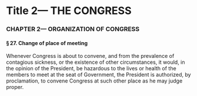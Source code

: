 
# Title 2— THE CONGRESS
### CHAPTER 2— ORGANIZATION OF CONGRESS
#### § 27. Change of place of meeting

Whenever Congress is about to convene, and from the prevalence of contagious sickness, or the existence of other circumstances, it would, in the opinion of the President, be hazardous to the lives or health of the members to meet at the seat of Government, the President is authorized, by proclamation, to convene Congress at such other place as he may judge proper.
